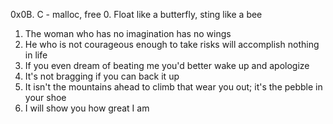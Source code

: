 0x0B. C - malloc, free
0. Float like a butterfly, sting like a bee 
1. The woman who has no imagination has no wings 
2. He who is not courageous enough to take risks will accomplish nothing in life 
3. If you even dream of beating me you'd better wake up and apologize 
4. It's not bragging if you can back it up 
5. It isn't the mountains ahead to climb that wear you out; it's the pebble in your shoe 
6. I will show you how great I am 
